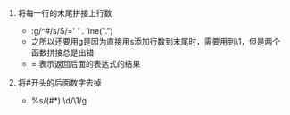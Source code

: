 1. 将每一行的末尾拼接上行数
	- :g/^#/s/$/\=' ' . line(".") 
	- 之所以还要用g是因为直接用s添加行数到末尾时，需要用到\1，但是两个函数拼接总是出错
	- \= 表示返回后面的表达式的结果

2. 将#开头的后面数字去掉
	- %s/\(#*\) \d/\1/g
